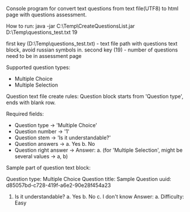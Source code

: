 Console program for convert text questions from text file(UTF8) to html page with questions assessment.

How to run:
java -jar C:\Temp\CreateQuestionsList.jar D:\Temp\questions_test.txt 19

first key  (D:\Temp\questions_test.txt) - text file path with questions text block, avoid russian symbols in.
second key (19) - number of questions need to be in assessment page

Supported question types:
- Multiple Choice
- Multiple Selection

Question text file create rules:
Question block starts from 'Question type', ends with blank row.

Required fields:
- Question type    -> 'Multiple Choice'
- Question number  -> '1'
- Question stem	   -> 'Is it understandable?'
- Question answers -> a. Yes
                      b. No
- Question right answer -> Answer: a. (for 'Multiple Selection', might be several values -> a, b)

Sample part of question text block:

Question type: Multiple Choice
Question title: Sample
Question uuid: d85057bd-c728-419f-a6e2-90e28f454a23
1. Is it understandable?
    a. Yes
    b. No
    c. I don't know
 Answer: a.
 Difficulty: Easy

